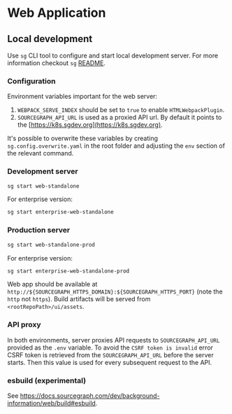 # Web Application

## Local development

Use `sg` CLI tool to configure and start local development server. For more information checkout `sg` [README](../../dev/sg/README.md).

### Configuration

Environment variables important for the web server:

1. `WEBPACK_SERVE_INDEX` should be set to `true` to enable `HTMLWebpackPlugin`.
2. `SOURCEGRAPH_API_URL` is used as a proxied API url. By default it points to the [https://k8s.sgdev.org](https://k8s.sgdev.org).

It's possible to overwrite these variables by creating `sg.config.overwrite.yaml` in the root folder and adjusting the `env` section of the relevant command.

### Development server

```sh
sg start web-standalone
```

For enterprise version:

```sh
sg start enterprise-web-standalone
```

### Production server

```sh
sg start web-standalone-prod
```

For enterprise version:

```sh
sg start enterprise-web-standalone-prod
```

Web app should be available at `http://${SOURCEGRAPH_HTTPS_DOMAIN}:${SOURCEGRAPH_HTTPS_PORT}` (note the `http` not `https`). Build artifacts will be served from `<rootRepoPath>/ui/assets`.

### API proxy

In both environments, server proxies API requests to `SOURCEGRAPH_API_URL` provided as the `.env` variable.
To avoid the `CSRF token is invalid` error CSRF token is retrieved from the `SOURCEGRAPH_API_URL` before the server starts.
Then this value is used for every subsequent request to the API.

### esbuild (experimental)

See https://docs.sourcegraph.com/dev/background-information/web/build#esbuild.
